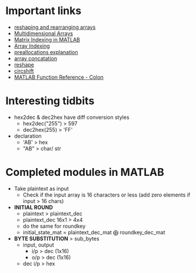 # Important links

- [reshaping and rearranging arrays](https://www.mathworks.com/help/matlab/math/reshaping-and-rearranging-arrays.html)
- [Multidimensional Arrays](https://www.mathworks.com/help/matlab/math/multidimensional-arrays.html)
- [Matrix Indexing in MATLAB](https://www.mathworks.com/company/newsletters/articles/matrix-indexing-in-matlab.html)
- [Array Indexing](https://www.mathworks.com/help/matlab/math/array-indexing.html)
- [preallocations explanation](https://www.youtube.com/watch?v=Pqn-y_SnzMs)
- [array concatation](https://www.mathworks.com/help/matlab/ref/double.cat.html)
- [reshape](https://www.mathworks.com/help/matlab/ref/reshape.html)
- [circshift](https://www.mathworks.com/help/matlab/ref/circshift.html)
- [MATLAB Function Reference - Colon](http://www.ece.northwestern.edu/local-apps/matlabhelp/techdoc/ref/colon.html)

# Interesting tidbits

- hex2dec & dec2hex have diff conversion styles
  - hex2dec("255") > 597
  - dec2hex(255) > 'FF'
- declaration
  - 'AB' > hex
  - "AB" > char/ str

# Completed modules in MATLAB

- Take plaintext as input
  - Check if the input array is 16 characters or less (add zero elements if input > 16 chars)
- **INITIAL ROUND**
  - plaintext > plaintext_dec
  - plaintext_dec 16x1 > 4x4
  - do the same for roundkey
  - initial_state_mat = plaintext_dec_mat ⨁ roundkey_dec_mat
- **BYTE SUBSTITUTION** > sub_bytes
  - input, output
    - i/p > dec (1x16)
    - o/p > dec (1x16)
  - dec i/p > hex
